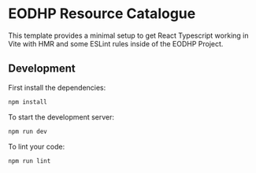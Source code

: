 # EODHP Resource Catalogue

This template provides a minimal setup to get React Typescript working in Vite with HMR and some ESLint rules inside of the EODHP Project.

## Development

First install the dependencies:

```bash
npm install
```

To start the development server:

```bash
npm run dev
```

To lint your code:
  
```bash
npm run lint
```
